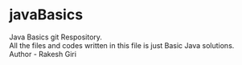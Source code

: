 # javaBasics

Java Basics git Respository. 
</br>
All the files and codes written in this file is just Basic Java solutions.
</br>
Author - Rakesh Giri
